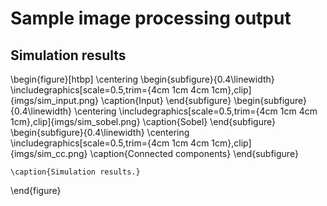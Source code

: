# Sample image processing output

Simulation results
------------------

\begin{figure}[htbp]
    \centering
    \begin{subfigure}{0.4\linewidth}
        \includegraphics[scale=0.5,trim={4cm 1cm 4cm 1cm},clip]{imgs/sim_input.png}
        \caption{Input}
    \end{subfigure}
    \begin{subfigure}{0.4\linewidth}
        \centering
        \includegraphics[scale=0.5,trim={4cm 1cm 4cm 1cm},clip]{imgs/sim_sobel.png}
        \caption{Sobel}
    \end{subfigure}
    \begin{subfigure}{0.4\linewidth}
        \centering
        \includegraphics[scale=0.5,trim={4cm 1cm 4cm 1cm},clip]{imgs/sim_cc.png}
        \caption{Connected components}
    \end{subfigure}

    \caption{Simulation results.}
\end{figure}
